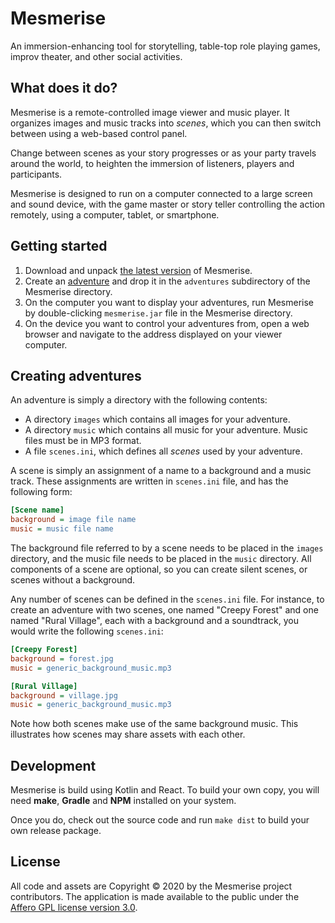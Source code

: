 Mesmerise
=========
An immersion-enhancing tool for storytelling, table-top role playing games,
improv theater, and other social activities.

What does it do?
----------------
Mesmerise is a remote-controlled image viewer and music player.
It organizes images and music tracks into _scenes_, which you can then
switch between using a web-based control panel.

Change between scenes as your story progresses or as your party travels around
the world, to heighten the immersion of listeners, players and participants.

Mesmerise is designed to run on a computer connected to a large
screen and sound device, with the game master or story teller controlling
the action remotely, using a computer, tablet, or smartphone.

Getting started
---------------

1. Download and unpack
   [the latest version](https://github.com/mesmerise-project/mesmerise/releases/latest)
   of Mesmerise.
2. Create an [adventure](#adventures) and drop it in the `adventures`
   subdirectory of the Mesmerise directory.
3. On the computer you want to display your adventures, run Mesmerise by
   double-clicking `mesmerise.jar` file in the Mesmerise directory.
4. On the device you want to control your adventures from, open a web browser
   and navigate to the address displayed on your viewer computer.

<span id="adventures"></span>
Creating adventures
-------------------
An adventure is simply a directory with the following contents:
* A directory `images` which contains all images for your adventure.
* A directory `music` which contains all music for your adventure.
  Music files must be in MP3 format.
* A file `scenes.ini`, which defines all *scenes* used by your adventure.

A scene is simply an assignment of a name to a background and a music track.
These assignments are written in `scenes.ini` file, and has the following form:

```ini
[Scene name]
background = image file name
music = music file name
```

The background file referred to by a scene needs to be placed in the `images`
directory, and the music file needs to be placed in the `music` directory.
All components of a scene are optional, so you can create silent scenes,
or scenes without a background.

Any number of scenes can be defined in the `scenes.ini` file.
For instance, to create an adventure with two scenes,
one named "Creepy Forest" and one named "Rural Village",
each with a background and a soundtrack, you would write the following
`scenes.ini`:

```ini
[Creepy Forest]
background = forest.jpg
music = generic_background_music.mp3

[Rural Village]
background = village.jpg
music = generic_background_music.mp3
```

Note how both scenes make use of the same background music.
This illustrates how scenes may share assets with each other.

Development
-----------
Mesmerise is build using Kotlin and React.
To build your own copy, you will need **make**, **Gradle** and **NPM**
installed on your system.

Once you do, check out the source code and run `make dist` to build your own
release package.

License
-------
All code and assets are Copyright © 2020 by the Mesmerise project contributors.
The application is made available to the public under the
[Affero GPL license version 3.0](https://www.gnu.org/licenses/agpl-3.0.en.html).